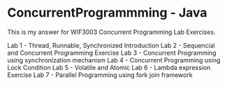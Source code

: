# ConcurrentProgrammming - Java
This is my answer for WIF3003 Concurrent Programming Lab Exercises.

Lab 1 - Thread, Runnable, Synchronized Introduction
Lab 2 - Sequencial and Concurrent Programming Exercise
Lab 3 - Concurrent Programming using synchronization mechanism
Lab 4 - Concurrent Programming using Lock Condition
Lab 5 - Volatile and Atomic
Lab 6 - Lambda expression Exercise
Lab 7 - Parallel Programming using fork join framework
